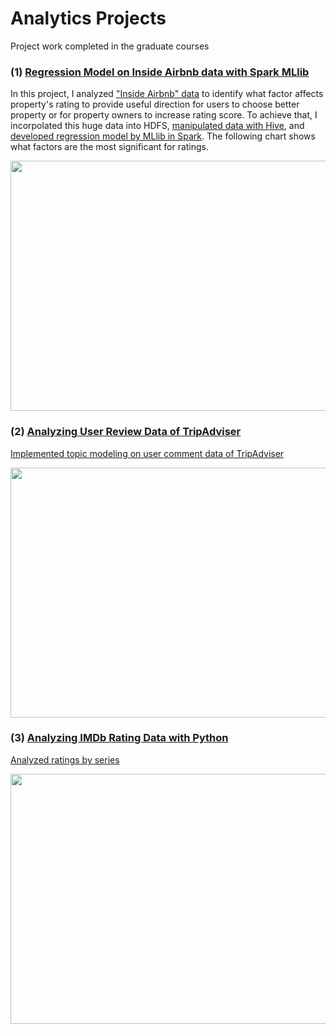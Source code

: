 # Analytics Projects
Project work completed in the graduate courses

<h3>(1) <a href= "https://github.com/tnmasui/Projects/tree/master/InsideAirbnb" >Regression Model on Inside Airbnb data with Spark MLlib</a></h3>

In this project, I analyzed <a href="http://insideairbnb.com/get-the-data.html">"Inside Airbnb" data</a> to identify what factor affects property's rating to provide useful direction for users to choose better property or for property owners to increase rating score. To achieve that, I incorpolated this huge data into HDFS, <a href= "https://github.com/tnmasui/Projects/blob/master/InsideAirbnb/Preprocess_Hive.hql">manipulated data with Hive</a>, and <a href= "https://github.com/tnmasui/Projects/blob/master/InsideAirbnb/Regression_MLlib_Scala.txt">developed regression model by MLlib in Spark</a>. The following chart shows what factors are the most significant for ratings. 

<img src="https://github.com/tnmasui/Projects/blob/master/InsideAirbnb/IMG_Airbnb.jpg" height="400" width="700">

<h3>(2) <a href= "https://github.com/tnmasui/Projects/tree/master/TripAdviser" >Analyzing User Review Data of TripAdviser</a></h3>

<a href= "https://github.com/tnmasui/Projects/blob/master/TripAdviser/TopicModeling.Rmd">Implemented topic modeling on user comment data of TripAdviser</a>

<img src="https://github.com/tnmasui/Projects/blob/master/TripAdviser/IMG_TripAdviser.jpg" height="400" width="700">

<h3>(3) <a href= "https://github.com/tnmasui/Projects/tree/master/IMDb" >Analyzing IMDb Rating Data with Python</a></h3>

<a href= "https://github.com/tnmasui/Projects/blob/master/IMDb/Series_Analysis.ipynb">Analyzed ratings by series</a>

<img src="https://github.com/tnmasui/Projects/blob/master/IMDb/IMG_IMdB.jpg" height="400" width="700">

